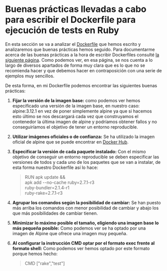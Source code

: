 # Buenas prácticas llevadas a cabo para escribir el Dockerfile para ejecución de tests en Ruby
En esta sección se va a analizar el [Dockerfile](https://github.com/antoniocuadros/WhenToClass/blob/master/Dockerfile) que hemos escrito y analizaremos que buenas prácticas hemos seguido. Para documentarme acerca de las buenas prácticas a la hora de escribir Dockerfiles consulté [la siguiente página](https://lipanski.com/posts/dockerfile-ruby-best-practices). Como podemos ver, en esa página, se nos cuenta a lo largo de diversos apartados de forma muy clara que es lo que no se recomienda hacer y que debemos hacer en contraposición con una serie de ejemplos muy sencillos.

De esta forma, en mi Dockerfile podemos encontrar las siguientes buenas prácticas:
1. **Fijar la versión de la imagen base:** como podemos ver hemos especificado una versión de la imagen base, en nuestro caso: alpine:3.12.1 en vez de poner simplemente alpine ya que si hacemos esto último se nos descargará cada vez que construyamos el contenedor la última imagen de alpine y podríamos obtener fallos y no conseguiríamos el objetivo de tener un entorno reproducible.
2. **Utilizar imágenes oficiales o de confianza:** Se ha utilizado la imagen oficial de alpine que se puede encontrar en [Docker Hub](https://hub.docker.com/_/alpine).
3. **Especificar la versión de cada paquete instalado:** Con el mismo objetivo de conseguir un entorno reproducible se deben especificar las versiones de todos y cada uno de los paquetes que se van a instalar, de esta forma nuestro Dockerfile así lo hace:
   
   >RUN apk update &&\
    apk add --no-cache ruby=2.7.1-r3 \
    ruby-bundler=2.1.4-r1 \
    ruby-rake=2.7.1-r3

4. **Agrupar los comandos según la posibilidad de cambiar:** Se han puesto más arriba los comandos con menor posibilidad de cambiar y abajo los que más posibilidades de cambiar tienen.
5. **Minimizar lo máximo posible el tamaño, eligiendo una imagen base lo más pequeña posible:** Como podemos ver se ha optado por una imagen de Alpine que ofrece una imagen muy pequeña.
6. **Al configurar la instrucción CMD optar por el formato exec frente al formato shell:** Como podemos ver hemos optado por este formato porque hemos hecho:
   >CMD ["rake","test"]